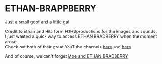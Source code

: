 # ETHAN-BRAPPBERRY
Just a small goof and a little gaf

Credit to Ethan and Hila form H3H3productions for the images and sounds,<br> 
I just wanted a quick way to access ETHAN BRADBERRY when the moment arose<br>
Check out both of their great YouTube channels [here](https://www.youtube.com/user/h3h3Productions) and [here](https://www.youtube.com/user/h2h2Productions)



And of course, we can't forget [Moe and ETHAN BRADBERRY](https://www.youtube.com/channel/UCgJtPNTnFdFdNL44Dctkt6A) 
